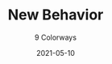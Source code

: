 ---
image_primary: "img/product_main_53_new-behavior.jpg"
image_secondary: "img/colorway_53_(1)_cottonwood.jpg"
description: "They%20say%20a%20new%20behavior%20takes%20six%20months%20to%20become%20a%20habit.%A0%A0%20It%20should%20take%20only%20one%20look%20at%20this%20brand%20new%20textile%20to%20schedule%20an%20immediate%20return%20visit.%A0%20A%20perfect%20collaboration%20of%20the%20woven%20look%20you%20love%20with%20the%20durability%20you%20need%2C%20NEW%20BEHAVIOR%20is%20open%20to%20becoming%20your%20favorite%20new%20addiction.%A0%20Woven%20exclusively%20in%20Italy%20for%20Joseph%20Noble%2C%20available%20in%20eight%20illuminating%20colorways.%A0"
tags: 
  - "Textiles"
designer: "Joseph Noble"
href: "https://www.josephnoble.com/collections/new-behavior/"
title: "New Behavior"
subtitle: "9 Colorways"
category: "Textiles"
manufacturer: "Joseph Noble"
slug: "/manufacturers/joseph-noble/textiles/joseph-noble-new-behavior"
date: "2021-05-10"
---
